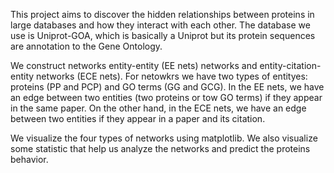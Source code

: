 This project aims to discover the hidden relationships between proteins in large databases and how they interact with each other. The database we use is Uniprot-GOA, which is basically a Uniprot but its protein sequences are annotation to the Gene Ontology. 

We construct networks entity-entity (EE nets) networks and entity-citation-entity networks (ECE nets). For netowkrs we have two types of entityes: proteins (PP and PCP) and GO terms (GG and GCG). In the EE nets, we have an edge between two entities (two proteins or tow GO terms) if they appear in the same paper. On the other hand, in the ECE nets, we have an edge between two entities if they appear in a paper and its citation. 

We visualize the four types of networks using matplotlib. We also visualize some statistic that help us analyze the networks and predict the proteins behavior. 
